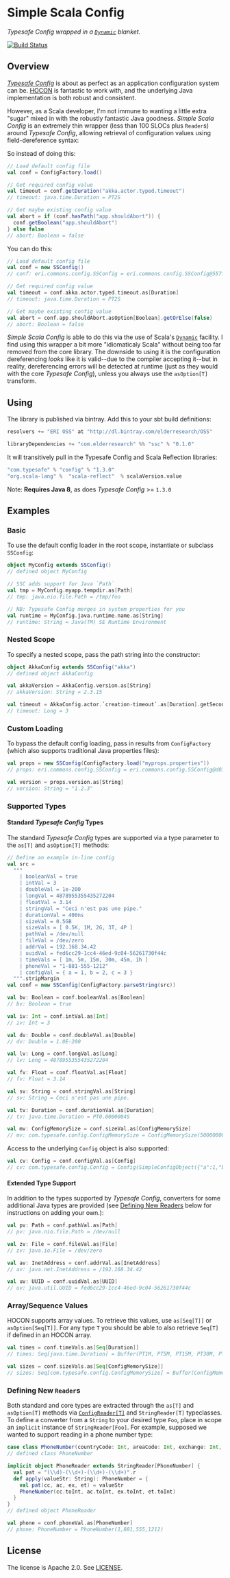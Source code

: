 # Simple Scala Config

_Typesafe Config wrapped in a [`Dynamic`][dsd] blanket._

[![Build Status](https://travis-ci.org/ElderResearch/ssc.svg?branch=master)](https://travis-ci.org/ElderResearch/ssc)

## Overview

[_Typesafe Config_][tc] is about as perfect as an application configuration system can be. [HOCON][hocon] is fantastic to work with, and the underlying Java implementation is both robust and consistent.

However, as a Scala developer, I'm not immune to wanting a little extra "sugar" mixed in with the robustly fantastic Java goodness. _Simple Scala Config_ is an extremely thin wrapper (less than 100 SLOCs plus `Reader`s) around _Typesafe Config_, allowing retrieval of configuration values using field-dereference syntax:

So instead of doing this:




```scala
// Load default config file
val conf = ConfigFactory.load()
```
```scala
// Get required config value
val timeout = conf.getDuration("akka.actor.typed.timeout")
// timeout: java.time.Duration = PT2S

// Get maybe existing config value
val abort = if (conf.hasPath("app.shouldAbort")) {
  conf.getBoolean("app.shouldAbort")
} else false
// abort: Boolean = false
```

You can do this:

```scala
// Load default config file
val conf = new SSConfig()
// conf: eri.commons.config.SSConfig = eri.commons.config.SSConfig@557f9df1

// Get required config value
val timeout = conf.akka.actor.typed.timeout.as[Duration]
// timeout: java.time.Duration = PT2S

// Get maybe existing config value
val abort = conf.app.shouldAbort.asOption[Boolean].getOrElse(false)
// abort: Boolean = false
```

_Simple Scala Config_ is able to do this via the use of Scala's [`Dynamic`][dsd] facility. I find using this wrapper a bit more "idiomaticaly Scala" without being too far removed from the core library.  The downside to using it is the configuration dereferencing _looks_ like it is valid--due to the compiler accepting it--but in reality, dereferencing errors will be detected at runtime (just as they would with the core _Typesafe Config_), unless you always use the `asOption[T]` transform.

## Using

The library is published via bintray. Add this to your sbt build definitions:

```scala
resolvers += "ERI OSS" at "http://dl.bintray.com/elderresearch/OSS"

libraryDependencies += "com.elderresearch" %% "ssc" % "0.1.0"
```

It will transitively pull in the Typesafe Config and Scala Reflection libraries:

```scala
"com.typesafe" % "config" % "1.3.0"
"org.scala-lang" %  "scala-reflect"  % scalaVersion.value
```

Note: **Requires Java 8**, as does _Typesafe Config_ >= `1.3.0`

## Examples

### Basic

To use the default config loader in the root scope, instantiate or subclass `SSConfig`:

```scala
object MyConfig extends SSConfig()
// defined object MyConfig

// SSC adds support for Java `Path`
val tmp = MyConfig.myapp.tempdir.as[Path]
// tmp: java.nio.file.Path = /tmp/foo

// NB: Typesafe Config merges in system properties for you
val runtime = MyConfig.java.runtime.name.as[String]
// runtime: String = Java(TM) SE Runtime Environment
```

### Nested Scope

To specify a nested scope, pass the path string into the constructor:

```scala
object AkkaConfig extends SSConfig("akka")
// defined object AkkaConfig

val akkaVersion = AkkaConfig.version.as[String]
// akkaVersion: String = 2.3.15

val timeout = AkkaConfig.actor.`creation-timeout`.as[Duration].getSeconds
// timeout: Long = 3
```

### Custom Loading

To bypass the default config loading, pass in results from `ConfigFactory` (which also supports traditional Java properties files):

```scala
val props = new SSConfig(ConfigFactory.load("myprops.properties"))
// props: eri.commons.config.SSConfig = eri.commons.config.SSConfig@d039299

val version = props.version.as[String]
// version: String = "1.2.3"
```

### Supported Types

#### Standard _Typesafe Config_ Types

The standard _Typesafe Config_ types are supported via a type parameter to the `as[T]` and `asOption[T]` methods:

```scala
// Define an example in-line config
val src =
  """
    | booleanVal = true
    | intVal = 3
    | doubleVal = 1e-200
    | longVal = 4878955355435272204
    | floatVal = 3.14
    | stringVal = "Ceci n'est pas une pipe."
    | durationVal = 400ns
    | sizeVal = 0.5GB
    | sizeVals = [ 0.5K, 1M, 2G, 3T, 4P ] 
    | pathVal = /dev/null
    | fileVal = /dev/zero
    | addrVal = 192.168.34.42
    | uuidVal = fed6cc29-1cc4-46ed-9c04-56261730f44c
    | timeVals = [ 1m, 5m, 15m, 30m, 45m, 1h ]
    | phoneVal = "1-881-555-1212"
    | configVal = { a = 1, b = 2, c = 3 }
  """.stripMargin
val conf = new SSConfig(ConfigFactory.parseString(src))
```
```scala
val bv: Boolean = conf.booleanVal.as[Boolean]
// bv: Boolean = true

val iv: Int = conf.intVal.as[Int]
// iv: Int = 3

val dv: Double = conf.doubleVal.as[Double]
// dv: Double = 1.0E-200

val lv: Long = conf.longVal.as[Long]
// lv: Long = 4878955355435272204

val fv: Float = conf.floatVal.as[Float]
// fv: Float = 3.14

val sv: String = conf.stringVal.as[String]
// sv: String = Ceci n'est pas une pipe.

val tv: Duration = conf.durationVal.as[Duration]
// tv: java.time.Duration = PT0.0000004S

val mv: ConfigMemorySize = conf.sizeVal.as[ConfigMemorySize]
// mv: com.typesafe.config.ConfigMemorySize = ConfigMemorySize(500000000)
```

Access to the underlying `Config` object is also supported:

```scala
val cv: Config = conf.configVal.as[Config]
// cv: com.typesafe.config.Config = Config(SimpleConfigObject({"a":1,"b":2,"c":3}))
```

#### Extended Type Support 

In addition to the types supported by _Typesafe Config_, converters for some additional Java types are provided (see [Defining New Readers](#defining-new-readers) below for instructions on adding your own.):

```scala
val pv: Path = conf.pathVal.as[Path]
// pv: java.nio.file.Path = /dev/null

val zv: File = conf.fileVal.as[File]
// zv: java.io.File = /dev/zero

val av: InetAddress = conf.addrVal.as[InetAddress]
// av: java.net.InetAddress = /192.168.34.42

val uv: UUID = conf.uuidVal.as[UUID]
// uv: java.util.UUID = fed6cc29-1cc4-46ed-9c04-56261730f44c
```

### Array/Sequence Values

HOCON supports array values. To retrieve this values, use `as[Seq[T]]` or `asOption[Seq[T]]`. For any type `T` you should be able to also retrieve `Seq[T]` if defined in an HOCON array.

```scala
val times = conf.timeVals.as[Seq[Duration]]
// times: Seq[java.time.Duration] = Buffer(PT1M, PT5M, PT15M, PT30M, PT45M, PT1H)

val sizes = conf.sizeVals.as[Seq[ConfigMemorySize]]
// sizes: Seq[com.typesafe.config.ConfigMemorySize] = Buffer(ConfigMemorySize(512), ConfigMemorySize(1048576), ConfigMemorySize(2147483648), ConfigMemorySize(3298534883328), ConfigMemorySize(4503599627370496))
```

### Defining New `Reader`s 

Both standard and core types are extracted through the `as[T]` and `asOption[T]` methods via [`ConfigReader[T]`](src/main/scala/eri/commons/config/ConfigReader.scala) and `StringReader[T]` typeclasses. To define a converter from a `String` to your desired type `Foo`, place in scope an `implicit` instance of `StringReader[Foo]`. For example, supposed we wanted to support reading in a phone number type:  
 
```scala
case class PhoneNumber(countryCode: Int, areaCode: Int, exchange: Int, extension: Int)
// defined class PhoneNumber

implicit object PhoneReader extends StringReader[PhoneNumber] {
  val pat = "(\\d)-(\\d+)-(\\d+)-(\\d+)".r
  def apply(valueStr: String): PhoneNumber = {
    val pat(cc, ac, ex, et) = valueStr
    PhoneNumber(cc.toInt, ac.toInt, ex.toInt, et.toInt)
  }
}
// defined object PhoneReader

val phone = conf.phoneVal.as[PhoneNumber]
// phone: PhoneNumber = PhoneNumber(1,881,555,1212)
```

## License

The license is Apache 2.0. See [LICENSE](LICENSE).


[tc]: https://github.com/typesafehub/config
[hocon]: https://github.com/typesafehub/config/blob/master/HOCON.md
[dsd]: http://www.scala-lang.org/api/2.11.8/#scala.Dynamic
